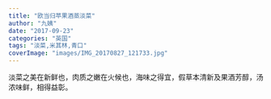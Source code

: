 ```yaml
---
title: "欧当归苹果酒蒸淡菜"
author: "九姨"
date: "2017-09-23"
categories: "英国"
tags: "淡菜,米其林,青口"
coverImage: "images/IMG_20170827_121733.jpg"
---
```


淡菜之美在新鲜也，肉质之嫩在火候也，海味之得宜，假草本清新及果酒芳醇，汤浓味鲜，相得益彰。
